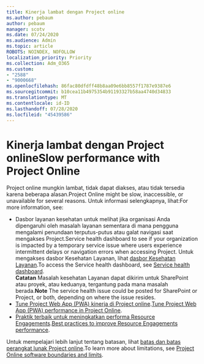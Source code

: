 ```yaml
---
title: Kinerja lambat dengan Project online
ms.author: pebaum
author: pebaum
manager: scotv
ms.date: 07/24/2020
ms.audience: Admin
ms.topic: article
ROBOTS: NOINDEX, NOFOLLOW
localization_priority: Priority
ms.collection: Adm_O365
ms.custom:
- "2588"
- "9000668"
ms.openlocfilehash: 86fac80dfdff48b8aa09e6bb8557f1787e9387e6
ms.sourcegitcommit: b10cea11b4975354b91193327b58aa4740d34833
ms.translationtype: MT
ms.contentlocale: id-ID
ms.lasthandoff: 07/28/2020
ms.locfileid: "45439586"
---
```

# <a name="slow-performance-with-project-online"></a><span data-ttu-id="8a805-102">Kinerja lambat dengan Project online</span><span class="sxs-lookup"><span data-stu-id="8a805-102">Slow performance with Project Online</span></span>

<span data-ttu-id="8a805-103">Project online mungkin lambat, tidak dapat diakses, atau tidak tersedia karena beberapa alasan.</span><span class="sxs-lookup"><span data-stu-id="8a805-103">Project Online might be slow, inaccessible, or unavailable for several reasons.</span></span> <span data-ttu-id="8a805-104">Untuk informasi selengkapnya, lihat:</span><span class="sxs-lookup"><span data-stu-id="8a805-104">For more information, see:</span></span>

- <span data-ttu-id="8a805-105">Dasbor layanan kesehatan untuk melihat jika organisasi Anda dipengaruhi oleh masalah layanan sementara di mana pengguna mengalami penundaan terputus-putus atau galat navigasi saat mengakses Project.</span><span class="sxs-lookup"><span data-stu-id="8a805-105">Service health dashboard to see if your organization is impacted by a temporary service issue where users experience intermittent delays or navigation errors when accessing Project.</span></span> <span data-ttu-id="8a805-106">Untuk mengakses dasbor Kesehatan Layanan, lihat [dasbor Kesehatan Layanan](https://admin.microsoft.com/AdminPortal/Home#/servicehealth).</span><span class="sxs-lookup"><span data-stu-id="8a805-106">To access the Service health dashboard, see [Service health dashboard](https://admin.microsoft.com/AdminPortal/Home#/servicehealth).</span></span></br>
    <span data-ttu-id="8a805-107">**Catatan**  Masalah kesehatan Layanan dapat dikirim untuk SharePoint atau proyek, atau keduanya, tergantung pada mana masalah berada.</span><span class="sxs-lookup"><span data-stu-id="8a805-107">**Note**  The service health issue could be posted for SharePoint or Project, or both, depending on where the issue resides.</span></span>
- <span data-ttu-id="8a805-108">[Tune Project Web App (PWA) kinerja di Project online](https://docs.microsoft.com/projectonline/tune-project-online-performance).</span><span class="sxs-lookup"><span data-stu-id="8a805-108">[Tune Project Web App (PWA) performance in Project Online](https://docs.microsoft.com/projectonline/tune-project-online-performance).</span></span>
- <span data-ttu-id="8a805-109">[Praktik terbaik untuk meningkatkan performa Resource Engagements](https://docs.microsoft.com/projectonline/best-practices-to-improve-resource-engagements-performance).</span><span class="sxs-lookup"><span data-stu-id="8a805-109">[Best practices to improve Resource Engagements performance](https://docs.microsoft.com/projectonline/best-practices-to-improve-resource-engagements-performance).</span></span>

<span data-ttu-id="8a805-110">Untuk mempelajari lebih lanjut tentang batasan, lihat [batas dan batas perangkat lunak Project online](https://docs.microsoft.com/projectonline/project-online-software-boundaries-and-limits).</span><span class="sxs-lookup"><span data-stu-id="8a805-110">To learn more about limitations, see [Project Online software boundaries and limits](https://docs.microsoft.com/projectonline/project-online-software-boundaries-and-limits).</span></span>
